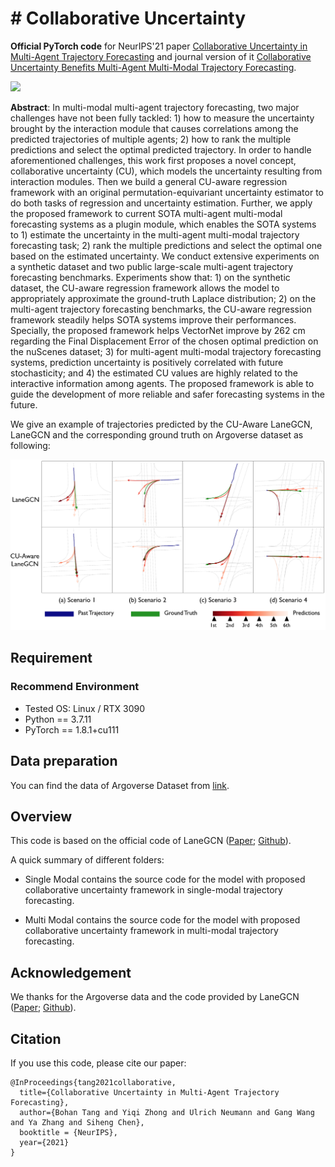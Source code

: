 # # Collaborative Uncertainty

**Official PyTorch code** for NeurIPS'21 paper [Collaborative Uncertainty in Multi-Agent Trajectory Forecasting](https://arxiv.org/abs/2110.13947) and journal version of it [Collaborative Uncertainty Benefits Multi-Agent Multi-Modal Trajectory Forecasting]().

![](imgs/framework(1).png)

**Abstract**: In multi-modal multi-agent trajectory forecasting, two major challenges have not been fully tackled: 1) how to measure the uncertainty brought by the interaction module that causes correlations among the predicted trajectories of multiple agents; 2) how to rank the multiple predictions and select the optimal predicted trajectory. In order to handle aforementioned challenges, this work first proposes a novel concept, collaborative uncertainty (CU), which models the uncertainty resulting from interaction modules. Then we build a general CU-aware regression framework with an original permutation-equivariant uncertainty estimator to do both tasks of regression and uncertainty estimation. Further, we apply the proposed framework to current SOTA multi-agent multi-modal forecasting systems as a plugin module, which enables the SOTA systems to 1) estimate the uncertainty in the multi-agent multi-modal trajectory forecasting task; 2) rank the multiple predictions and select the optimal one based on the estimated uncertainty. We conduct extensive experiments on a synthetic dataset and two public large-scale multi-agent trajectory forecasting benchmarks. Experiments show that: 1) on the synthetic dataset, the CU-aware regression framework allows the model to appropriately approximate the ground-truth Laplace distribution; 2) on the multi-agent trajectory forecasting benchmarks, the CU-aware regression framework steadily helps SOTA systems improve their performances. Specially, the proposed framework helps VectorNet improve by 262 cm regarding the Final Displacement Error of the chosen optimal prediction on the nuScenes dataset; 3) for multi-agent multi-modal trajectory forecasting systems, prediction uncertainty is positively correlated with future stochasticity; and 4) the estimated CU values are highly related to the interactive information among agents. The proposed framework is able to guide the development of more reliable and safer forecasting systems in the future.


We give an example of trajectories predicted by the CU-Aware LaneGCN, LaneGCN and the corresponding ground truth on Argoverse dataset as following:

![](imgs/cus2.png)

## Requirement

### Recommend Environment

* Tested OS: Linux / RTX 3090
* Python == 3.7.11
* PyTorch == 1.8.1+cu111

## Data preparation
You can find the data of Argoverse Dataset from [link](https://www.argoverse.org/av1.html#download-link).

## Overview

This code is based on the official code of LaneGCN ([Paper](https://arxiv.org/pdf/2007.13732.pdf); [Github](https://github.com/uber-research/LaneGCN)). 

A quick summary of different folders:

- Single Modal contains the source code for the model with proposed collaborative uncertainty framework in single-modal trajectory forecasting.

- Multi Modal contains the source code for the model with proposed collaborative uncertainty framework in multi-modal trajectory forecasting.


## Acknowledgement

We thanks for the Argoverse data and the code provided by LaneGCN ([Paper](https://arxiv.org/pdf/2007.13732.pdf); [Github](https://github.com/uber-research/LaneGCN)).

## Citation

If you use this code, please cite our paper:

```
@InProceedings{tang2021collaborative,
  title={Collaborative Uncertainty in Multi-Agent Trajectory Forecasting}, 
  author={Bohan Tang and Yiqi Zhong and Ulrich Neumann and Gang Wang and Ya Zhang and Siheng Chen},
  booktitle = {NeurIPS},
  year={2021}
}
```
